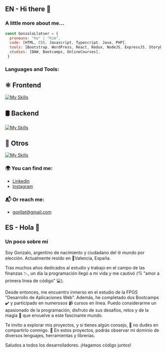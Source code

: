 ## EN - Hi there 👋

### A little more about me...  

```javascript
const GonzaloLlatser = {
  pronouns: "he" | "him",
  code: [HTML, CSS, Javascript, Typescript, Java, PHP],
  tools: [Bootstrap, WordPress, React, Redux, NodeJS, ExpressJS, Storybook, Styled-Components, MongoDB, APIs, Fetch, Docker, more],
  studies: [DAW, Bootcamps, OnlineCourses],
 }
```

<h3 align="left">Languages and Tools:</h3>

## ⚛️ Frontend
[![My Skills](https://skillicons.dev/icons?i=html,css,javascript,bootstrap,react,redux,figma,angular,sass,vue,wordpress)](https://skillicons.dev)

## 🛢 Backend
[![My Skills](https://skillicons.dev/icons?i=php,java,symfony,laravel,mysql,sqlite,sequelize,nodejs,express,mongo)](https://skillicons.dev)

## 🚀 Otros
[![My Skills](https://skillicons.dev/icons?i=git,github,docker,postman)](https://skillicons.dev)


### 🌍 You can find me:
- [Linkedin](https://www.linkedin.com/in/gonzalo-llatser-acuña/)
- [Instagram](https://www.instagram.com/g.llatser/)

### 📬 Or reach me: 
- gonllat@gmail.com

## ES - Hola 👋

### Un poco sobre mí

Soy Gonzalo, argentino de nacimiento y ciudadano del 🌐 mundo por elección. Actualmente resido en 📍Valencia, España.

Tras muchos años dedicados al estudio y trabajo en el campo de las finanzas 📉, un día la programación llegó a mi vida y me cautivó (💘 "amor a primera línea de código" 💻).

Desde entonces, me encuentro inmerso en el estudio de la FPGS "Desarrollo de Aplicaciones Web". Además, he completado dos Bootcamps ✔️ y participado en numerosos 📹 cursos en línea. Puedo considerarme un apasionado de la programación, disfruto de sus desafíos, retos y de la magia 🌈 que envuelve a este fascinante mundo.

Te invito a explorar mis proyectos, y si tienes algún consejo, 💯 no dudes en compartirlo conmigo. 🚀 En estos proyectos, podrás observar mi dominio de diversos lenguajes, herramientas y librerías.

Saludos a todos los desarrolladores. ¡Hagamos código juntos!
